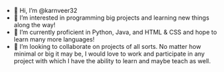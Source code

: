 - 👋 Hi, I’m @karnveer32
- 👀 I’m interested in programming big projects and learning new things along the way!
- 🌱 I’m currently proficient in Python, Java, and HTML & CSS and hope to learn many more languages!
- 💞️ I’m looking to collaborate on projects of all sorts. No matter how minimal or big it may be, I would love to work and participate in any project with which
I have the ability to learn and maybe teach as well. 


<!---
karnveer32/karnveer32 is a ✨ special ✨ repository because its `README.md` (this file) appears on your GitHub profile.
You can click the Preview link to take a look at your changes.
--->
